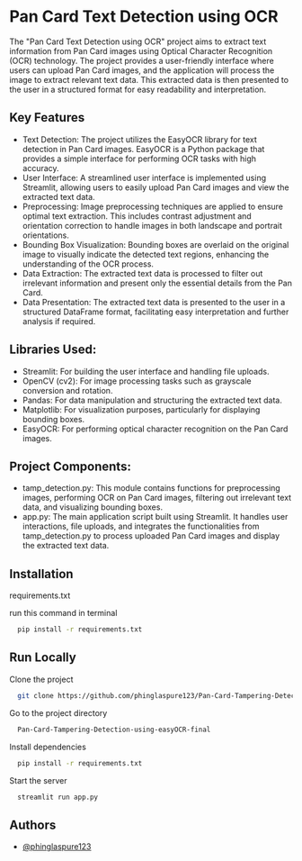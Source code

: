 
# Pan Card Text Detection using OCR
The "Pan Card Text Detection using OCR" project aims to extract text information from Pan Card images using Optical Character Recognition (OCR) technology. The project provides a user-friendly interface where users can upload Pan Card images, and the application will process the image to extract relevant text data. This extracted data is then presented to the user in a structured format for easy readability and interpretation.


## Key Features

- Text Detection: The project utilizes the EasyOCR library for text detection in Pan Card images. EasyOCR is a Python package that provides a simple interface for performing OCR tasks with high accuracy.
- User Interface: A streamlined user interface is implemented using Streamlit, allowing users to easily upload Pan Card images and view the extracted text data.
- Preprocessing: Image preprocessing techniques are applied to ensure optimal text extraction. This includes contrast adjustment and orientation correction to handle images in both landscape and portrait orientations.
- Bounding Box Visualization: Bounding boxes are overlaid on the original image to visually indicate the detected text regions, enhancing the understanding of the OCR process.
- Data Extraction: The extracted text data is processed to filter out irrelevant information and present only the essential details from the Pan Card.
- Data Presentation: The extracted text data is presented to the user in a structured DataFrame format, facilitating easy interpretation and further analysis if required.

## Libraries Used:

- Streamlit: For building the user interface and handling file uploads.
- OpenCV (cv2): For image processing tasks such as grayscale conversion and rotation.
- Pandas: For data manipulation and structuring the extracted text data.
- Matplotlib: For visualization purposes, particularly for displaying bounding boxes.
- EasyOCR: For performing optical character recognition on the Pan Card images.
## Project Components:
- tamp_detection.py: This module contains functions for preprocessing images, performing OCR on Pan Card images, filtering out irrelevant text data, and visualizing bounding boxes.
- app.py: The main application script built using Streamlit. It handles user interactions, file uploads, and integrates the functionalities from tamp_detection.py to process uploaded Pan Card images and display the extracted text data.
## Installation

requirements.txt

run this command in terminal
```bash
  pip install -r requirements.txt
```
    
## Run Locally

Clone the project

```bash
  git clone https://github.com/phinglaspure123/Pan-Card-Tampering-Detection-using-easyOCR-final.git
```

Go to the project directory

```bash
  Pan-Card-Tampering-Detection-using-easyOCR-final
```

Install dependencies

```bash
  pip install -r requirements.txt
```

Start the server

```bash
  streamlit run app.py
```


## Authors

- [@phinglaspure123](https://github.com/phinglaspure123)

